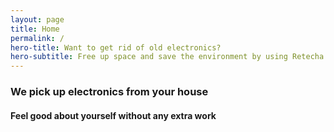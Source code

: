 ```yaml
---
layout: page
title: Home
permalink: /
hero-title: Want to get rid of old electronics?
hero-subtitle: Free up space and save the environment by using Retecha
---
```


<div class="container">
    <div class="row">
        <h3>We pick up electronics from your house</h3>
        <h4>Feel good about yourself without any extra work</h4>
    </div>
</div>
